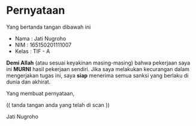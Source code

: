 # Pernyataan

Yang bertanda tangan dibawah ini

* Nama : Jati Nugroho
* NIM : 165150201111007
* Kelas : TIF - A

**Demi Allah** (atau sesuai keyakinan masing-masing) bahwa pekerjaan saya ini **MURNI** hasil pekerjaan sendiri. Jika saya melakukan kecurangan dalam mengerjakan tugas ini, saya **siap** menerima semua sanksi yang berlaku di dunia dan akhirat.

Yang membuat pernyataan,

(( tanda tangan anda yang telah di scan ))

Jati Nugroho

